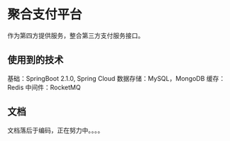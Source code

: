 # 聚合支付平台
作为第四方提供服务，整合第三方支付服务接口。

## 使用到的技术

基础：SpringBoot 2.1.0, Spring Cloud
数据存储：MySQL，MongoDB
缓存：Redis
中间件：RocketMQ

## 文档

文档落后于编码，正在努力中。。。。